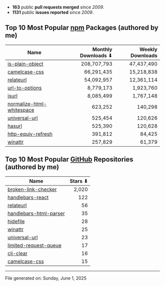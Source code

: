 - **163** public **pull requests merged** since *2009*.
- **1131** public **issues reported** since *2009*.

## Top 10 Most Popular [npm](https://npmjs.com) Packages (authored by me)

| Name | Monthly Downloads ⬇ | Weekly Downloads |
| ---- | -------------------: | ---------------: |
| [is-plain-object](https://www.npmjs.com/package/is-plain-object) | 208,707,793 | 47,437,490 |
| [camelcase-css](https://www.npmjs.com/package/camelcase-css) | 66,291,435 | 15,218,838 |
| [relateurl](https://www.npmjs.com/package/relateurl) | 54,092,957 | 12,361,114 |
| [url-to-options](https://www.npmjs.com/package/url-to-options) | 8,779,173 | 1,923,760 |
| [isurl](https://www.npmjs.com/package/isurl) | 8,085,499 | 1,767,148 |
| [normalize-html-whitespace](https://www.npmjs.com/package/normalize-html-whitespace) | 623,252 | 140,298 |
| [universal-url](https://www.npmjs.com/package/universal-url) | 525,454 | 120,626 |
| [hasurl](https://www.npmjs.com/package/hasurl) | 525,390 | 120,628 |
| [http-equiv-refresh](https://www.npmjs.com/package/http-equiv-refresh) | 391,812 | 84,425 |
| [winattr](https://www.npmjs.com/package/winattr) | 257,829 | 61,379 |

## Top 10 Most Popular [GitHub](https://github.com) Repositories (authored by me)

| Name | Stars ⬇ |
| ---- | -------: |
| [broken-link-checker](https://github.com/stevenvachon/broken-link-checker) | 2,020 |
| [handlebars-react](https://github.com/stevenvachon/handlebars-react) | 122 |
| [relateurl](https://github.com/stevenvachon/relateurl) | 56 |
| [handlebars-html-parser](https://github.com/stevenvachon/handlebars-html-parser) | 35 |
| [hidefile](https://github.com/stevenvachon/hidefile) | 28 |
| [winattr](https://github.com/stevenvachon/winattr) | 25 |
| [universal-url](https://github.com/stevenvachon/universal-url) | 23 |
| [limited-request-queue](https://github.com/stevenvachon/limited-request-queue) | 17 |
| [cli-clear](https://github.com/stevenvachon/cli-clear) | 16 |
| [camelcase-css](https://github.com/stevenvachon/camelcase-css) | 15 |

---
File generated on: Sunday, June 1, 2025